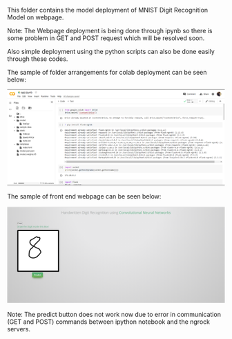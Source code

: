 This folder contains the model deployment of MNIST Digit Recognition Model on webpage.

Note: The Webpage deployment is being done through ipynb so there is some problem in GET and POST request which will be resolved soon.

Also simple deployment using the python scripts can also be done easily through these codes.


The sample of folder arrangements for colab deployment can be seen below:

![](sample_folder_in_colab/sample.PNG)

The sample of front end webpage can be seen below:

![](sample_folder_in_colab/sample_2.PNG)

Note: The predict button does not work now due to error in communication (GET and POST) commands between ipython notebook and the ngrock servers.